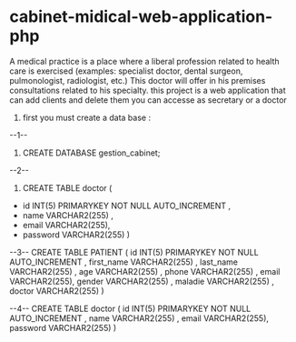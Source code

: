 # cabinet-midical-web-application-php
A medical practice is a place where a liberal profession related to health care is exercised (examples: specialist doctor, dental surgeon, pulmonologist, radiologist, etc.) This doctor will offer in his premises consultations related to his specialty.
this project is a web application that can add clients and delete them 
you can accesse as secretary or a doctor 

1. first you must create a data base : 

--1--

1. CREATE DATABASE gestion_cabinet;

--2--

1. CREATE TABLE doctor 
(
- id INT(5) PRIMARYKEY NOT NULL AUTO_INCREMENT   ,
- name VARCHAR2(255) ,
- email VARCHAR2(255),
- password VARCHAR2(255)
)

--3--
CREATE TABLE PATIENT
(
id INT(5) PRIMARYKEY NOT NULL AUTO_INCREMENT   ,
first_name VARCHAR2(255) ,
last_name VARCHAR2(255) ,
age VARCHAR2(255) ,
phone VARCHAR2(255) ,
email VARCHAR2(255),
gender VARCHAR2(255) ,
maladie VARCHAR2(255) ,
doctor VARCHAR2(255)
)

--4--
CREATE TABLE doctor 
(
id INT(5) PRIMARYKEY NOT NULL AUTO_INCREMENT   ,
name VARCHAR2(255) ,
email VARCHAR2(255),
password VARCHAR2(255)
)
